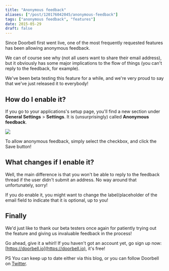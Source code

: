 ```yaml
---
title: "Anonymous feedback"
aliases: ["/post/120176042045/anonymous-feedback"]
tags: ["anonymous feedback", "features"]
date: 2015-05-29
draft: false
---
```


Since Doorbell first went live, one of the most frequently requested features has been allowing anonymous feedback.

We can of course see why (not all users want to share their email address), but it obviously has some major implications to the flow of things (you can't reply to the feedback, for example).

We've been beta testing this feature for a while, and we're very proud to say that we've just released it to everybody!

<!--more-->

## How do I enable it?
   
If you go to your applications's setup page, you'll find a new section under **General Settings** > **Settings**. It is (unsurprisingly) called **Anonymous feedback**.

![](/img/features/anonymous-feedback.png)

To allow anonymous feedback, simply select the checkbox, and click the Save button!

## What changes if I enable it?

Well, the main difference is that you won't be able to reply to the feedback thread if the user didn't submit an address. No way around that unfortunately, sorry!

If you do enable it, you might want to change the label/placeholder of the email field to indicate that it is optional, up to you!

## Finally

We'd just like to thank our beta testers once again for patiently trying out the feature and giving us invaluable feedback in the process!

Go ahead, give it a whirl! If you haven't got an account yet, go sign up now: [https://doorbell.io](https://doorbell.io), it's free!

PS You can keep up to date either via this blog, or you can follow Doorbell on [Twitter](https://twitter.com/doorbell_io).
